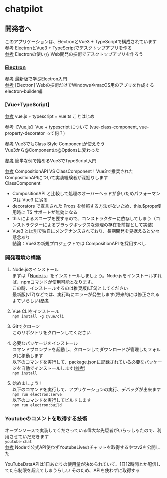 # chatpilot

## 開発者へ
このアプリケーションは、ElectronとVue3 + TypeScriptで構成されています<br>
[参考](https://www.suzu6.net/posts/260-electron-vue-develop/) ElectronとVue3 + TypeScriptでデスクトップアプリを作る<br>
[参考](https://future-architect.github.io/articles/20210107/#proxy%E7%92%B0%E5%A2%83%E4%B8%8B%E3%81%A7%E3%81%AEElectron%E3%82%A2%E3%83%97%E3%83%AA%E3%81%AE%E9%96%8B%E7%99%BA) Electronの使い方 Web開発の技術でデスクトップアプリを作ろう

### [Electron](https://www.electronjs.org/)<br>
[参考](https://ics.media/entry/7298/) 最新版で学ぶElectron入門<br>
[参考](https://blog.katsubemakito.net/nodejs/electron/1st) \[Electron\] Webの技術だけでWindowsやmacOS用のアプリを作成する electron-builder編

### [Vue+TypeScript]
[参考](https://qiita.com/nrslib/items/be90cc19fa3122266fd7#%E5%B0%8F%E3%81%95%E3%81%AA%E3%82%B3%E3%83%B3%E3%83%9D%E3%83%BC%E3%83%8D%E3%83%B3%E3%83%88) vue.js + typescript = vue.ts ことはじめ

[参考](https://miyablo.sakura.ne.jp/home/development/vue-typescript/)【Vue.js】Vue + typescript について (vue-class-component, vue-property-decorator って何？)

[参考](https://note.com/shunex/n/n50cd8e1ec4fe) Vue3でもClass Style Componentが使えそう<br>
    Vue3から@Componentは@Optionsに変わった

[参考](https://reffect.co.jp/vue/vue3-typescript) 簡単な例で始めるVue3でTypeScript入門

[参考](https://www.ragate.co.jp/blog/articles/8703) CompositionAPI VS ClassComponent！Vue3で推奨されたCompositionAPIについて実装経験者が深掘りします<br>
ClassComponent<br>
* CompositionAPI と比較して処理のオーバーヘッドが多いためパフォーマンスは Vue3 に劣る
* decorators で宣言された Props を参照する方法がないため、this.$props使用時に TS サポートが無効になる
* this によるスコープを要するので、コンストラクターに依存してしまう（コンストラクターによるブラックボックスな処理の存在を前提として実装）
* Vue3 とは別で独自にメンテナンスされており、長期開発を見据えると少々懸念あり
<br>結論：Vue3の新規プロジェクトでは CompositionAPI を採用すべし


### 開発環境の構築
1. Node.jsのインストール<br>
まずは「[Node.js](https://nodejs.org/ja/)」をインストールしましょう。Node.jsをインストールすれば、npmコマンドが使用可能となります。<br>
この時、インストールするのは推奨版(LTS)としてください<br>
最新版(v17)などでは、実行時にエラーが発生します(将来的には修正されるよていらしい)[参考](https://qiita.com/cnloni/items/1c83cac956599fb24158)


2. Vue CLIをインストール<br>
`npm install -g @vue/cli`



2. Gitでクローン<br>
このリポジトリをクローンしてください

3. 必要なパッケージをインストール<br>
コマンドプロンプトを起動し、クローンしてダウンロードが管理したフォルダに移動します<br>
以下のコマンドを実行して、package.jsonに記録されている必要なパッケージを自動でインストールします([参考](https://www.sejuku.net/blog/75691))<br>
`npm install`

4. 始めましょう！<br>
以下のコマンドを実行して、アプリケーションの実行、デバッグが出来ます<br>
`npm run electron:serve`<br>
以下のコマンドを実行してビルドします<br>
`npm run electron:build`

### Youtubeのコメントを取得する技術
オープンソースで実装してくださっている偉大な先駆者がいらっしゃたので、利用させていだだきます<br>
`youtube-chat`<br>
[参考](https://zenn.dev/linatsukusu/articles/youtube-chat-v2) Nodeで公式API使わずYoutubeLiveのチャットを取得するやつv2を公開した

YouTubeDataAPIは1日あたりの使用量が決められていて、1日12時間とか配信してたら制限を超えてしまうらしい
そのため、APIを使わずに取得する